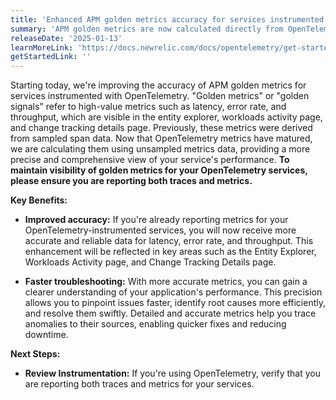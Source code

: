 ```yaml
---
title: 'Enhanced APM golden metrics accuracy for services instrumented with OpenTelemetry'
summary: 'APM golden metrics are now calculated directly from OpenTelemetry metrics'
releaseDate: '2025-01-13'
learnMoreLink: 'https://docs.newrelic.com/docs/opentelemetry/get-started/apm-monitoring/opentelemetry-apm-ui/#golden-metrics'
getStartedLink: ''
---
```


Starting today, we're improving the accuracy of APM golden metrics for services instrumented with OpenTelemetry. "Golden metrics" or "golden signals" refer to high-value metrics such as latency, error rate, and throughput, which are visible in the entity explorer, workloads activity page, and change tracking details page. Previously, these metrics were derived from sampled span data. Now that OpenTelemetry metrics have matured, we are calculating them using unsampled metrics data, providing a more precise and comprehensive view of your service's performance. **To maintain visibility of golden metrics for your OpenTelemetry services, please ensure you are reporting both traces and metrics.**

**Key Benefits:**
* **Improved accuracy:** If you're already reporting metrics for your OpenTelemetry-instrumented services, you will now receive more accurate and reliable data for latency, error rate, and throughput. This enhancement will be reflected in key areas such as the Entity Explorer, Workloads Activity page, and Change Tracking Details page.

* **Faster troubleshooting:** With more accurate metrics, you can gain a clearer understanding of your application's performance. This precision allows you to pinpoint issues faster, identify root causes more efficiently, and resolve them swiftly. Detailed and accurate metrics help you trace anomalies to their sources, enabling quicker fixes and reducing downtime.

**Next Steps:**

* **Review Instrumentation:** If you're using OpenTelemetry, verify that you are reporting both traces and metrics for your services.
